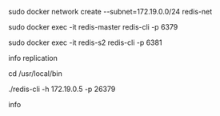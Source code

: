 sudo docker network create --subnet=172.19.0.0/24 redis-net

sudo docker exec -it redis-master redis-cli -p 6379

sudo docker exec -it redis-s2 redis-cli -p 6381

info replication

cd /usr/local/bin

./redis-cli -h 172.19.0.5 -p 26379

info
